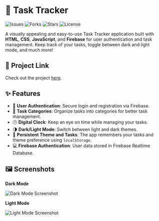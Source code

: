 # 📝 Task Tracker

![Issues](https://img.shields.io/github/issues/Navesh-J/Task-Tracker)
![Forks](https://img.shields.io/github/forks/Navesh-J/Task-Tracker)
![Stars](https://img.shields.io/github/stars/Navesh-J/Task-Tracker)
![License](https://img.shields.io/github/license/Navesh-J/Task-Tracker)

A visually appealing and easy-to-use Task Tracker application built with **HTML**, **CSS**, **JavaScript**, and **Firebase** for user authentication and task management. Keep track of your tasks, toggle between dark and light mode, and much more!

## 🚀 Project Link
Check out the project [here](https://trackmytasks.netlify.app/).

## ✨ Features

- 🔐 **User Authentication**: Secure login and registration via Firebase.
- 📂 **Task Categories**: Organize tasks into categories for better task management.
- 🕒 **Digital Clock**: Keep an eye on time while managing your tasks.
- 🌗 **Dark/Light Mode**: Switch between light and dark themes.
- 🔄 **Persistent Theme and Tasks**: The app remembers your tasks and theme preference using `localStorage`.
- 💻 **Firebase Authentication**: User data stored in Firebase Realtime Database.

## 🖼️ Screenshots

**Dark Mode**

![Dark Mode Screenshot](https://i.imgur.com/C1U7Pk6.jpeg)

**Light Mode**

![Light Mode Screenshot](https://i.imgur.com/fLsCHjd.jpeg)

